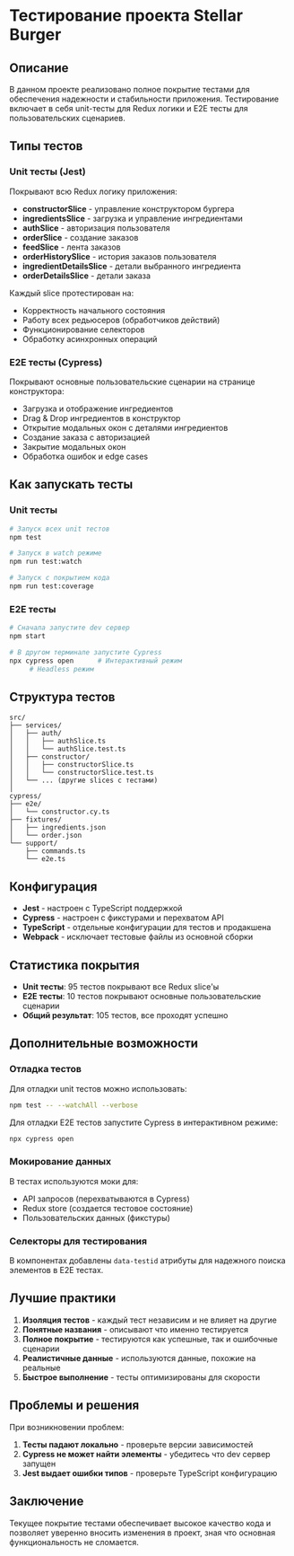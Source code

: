 # Тестирование проекта Stellar Burger

## Описание

В данном проекте реализовано полное покрытие тестами для обеспечения надежности и стабильности приложения. Тестирование включает в себя unit-тесты для Redux логики и E2E тесты для пользовательских сценариев.

## Типы тестов

### Unit тесты (Jest)

Покрывают всю Redux логику приложения:

- **constructorSlice** - управление конструктором бургера
- **ingredientsSlice** - загрузка и управление ингредиентами  
- **authSlice** - авторизация пользователя
- **orderSlice** - создание заказов
- **feedSlice** - лента заказов
- **orderHistorySlice** - история заказов пользователя
- **ingredientDetailsSlice** - детали выбранного ингредиента
- **orderDetailsSlice** - детали заказа

Каждый slice протестирован на:
- Корректность начального состояния
- Работу всех редьюсеров (обработчиков действий)
- Функционирование селекторов
- Обработку асинхронных операций

### E2E тесты (Cypress)

Покрывают основные пользовательские сценарии на странице конструктора:

- Загрузка и отображение ингредиентов
- Drag & Drop ингредиентов в конструктор
- Открытие модальных окон с деталями ингредиентов
- Создание заказа с авторизацией
- Закрытие модальных окон
- Обработка ошибок и edge cases

## Как запускать тесты

### Unit тесты

```bash
# Запуск всех unit тестов
npm test

# Запуск в watch режиме
npm run test:watch

# Запуск с покрытием кода
npm run test:coverage
```

### E2E тесты

```bash
# Сначала запустите dev сервер
npm start

# В другом терминале запустите Cypress
npx cypress open      # Интерактивный режим
     # Headless режим
```

## Структура тестов

```
src/
├── services/
│   ├── auth/
│   │   ├── authSlice.ts
│   │   └── authSlice.test.ts
│   ├── constructor/
│   │   ├── constructorSlice.ts
│   │   └── constructorSlice.test.ts
│   └── ... (другие slices с тестами)
│
cypress/
├── e2e/
│   └── constructor.cy.ts
├── fixtures/
│   ├── ingredients.json
│   └── order.json
└── support/
    ├── commands.ts
    └── e2e.ts
```

## Конфигурация

- **Jest** - настроен с TypeScript поддержкой
- **Cypress** - настроен с фикстурами и перехватом API
- **TypeScript** - отдельные конфигурации для тестов и продакшена
- **Webpack** - исключает тестовые файлы из основной сборки

## Статистика покрытия

- **Unit тесты**: 95 тестов покрывают все Redux slice'ы
- **E2E тесты**: 10 тестов покрывают основные пользовательские сценарии
- **Общий результат**: 105 тестов, все проходят успешно

## Дополнительные возможности

### Отладка тестов

Для отладки unit тестов можно использовать:
```bash
npm test -- --watchAll --verbose
```

Для отладки E2E тестов запустите Cypress в интерактивном режиме:
```bash
npx cypress open
```

### Мокирование данных

В тестах используются моки для:
- API запросов (перехватываются в Cypress)
- Redux store (создается тестовое состояние)
- Пользовательских данных (фикстуры)

### Селекторы для тестирования

В компонентах добавлены `data-testid` атрибуты для надежного поиска элементов в E2E тестах.

## Лучшие практики

1. **Изоляция тестов** - каждый тест независим и не влияет на другие
2. **Понятные названия** - описывают что именно тестируется
3. **Полное покрытие** - тестируются как успешные, так и ошибочные сценарии
4. **Реалистичные данные** - используются данные, похожие на реальные
5. **Быстрое выполнение** - тесты оптимизированы для скорости

## Проблемы и решения

При возникновении проблем:

1. **Тесты падают локально** - проверьте версии зависимостей
2. **Cypress не может найти элементы** - убедитесь что dev сервер запущен
3. **Jest выдает ошибки типов** - проверьте TypeScript конфигурацию

## Заключение

Текущее покрытие тестами обеспечивает высокое качество кода и позволяет уверенно вносить изменения в проект, зная что основная функциональность не сломается.
